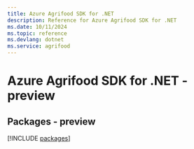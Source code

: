 ```yaml
---
title: Azure Agrifood SDK for .NET
description: Reference for Azure Agrifood SDK for .NET
ms.date: 10/11/2024
ms.topic: reference
ms.devlang: dotnet
ms.service: agrifood
---
```

# Azure Agrifood SDK for .NET - preview
## Packages - preview
[!INCLUDE [packages](agrifood-index.md)]